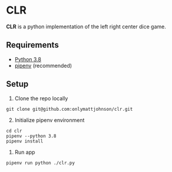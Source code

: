 # CLR

**CLR** is a python implementation of the left right center dice game.

## Requirements
- [Python 3.8](https://www.python.org/)
- [pipenv](https://github.com/pypa/pipenv) (recommended)

## Setup
1. Clone the repo locally
```
git clone git@github.com:onlymattjohnson/clr.git
```
2. Initialize pipenv environment
```
cd clr
pipenv --python 3.8
pipenv install
```
1. Run app
```
pipenv run python ./clr.py
```
